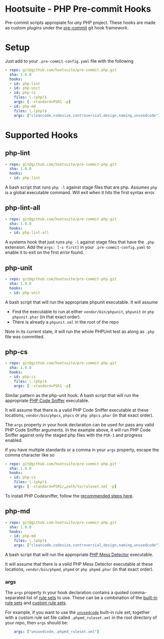 # Hootsuite - PHP Pre-commit Hooks

Pre-commit scripts appropiate for *any* PHP project. These hooks are made as custom plugins under the [pre-commit](http://pre-commit.com/#new-hooks) git hook framework.

# Setup

Just add to your `.pre-commit-config.yaml` file with the following

```yaml
- repo: git@github.com/hootsuite/pre-commit-php.git
  sha: 1.0.0
  hooks:
  - id: php-lint
  - id: php-unit
  - id: php-cs
    files: \.(php)$
    args: [--standard=PSR1 -p]
  - id: php-md
    files: \.(php)$
    args: ["cleancode,codesize,controversial,design,naming,unusedcode"]
```

# Supported Hooks

## php-lint

```yaml
- repo: git@github.com/hootsuite/pre-commit-php.git
  sha: 1.0.0
  hooks:
  - id: php-lint
```

A bash script that runs `php -l` against stage files that are php. Assumes `php` is a global executable command. Will exit when it hits the first syntax error.

## php-lint-all

```yaml
- repo: git@github.com/hootsuite/pre-commit-php.git
  sha: 1.0.0
  hooks:
  - id: php-lint-all
```

A systems hook that just runs `php -l` against stage files that have the `.php` extension. Add the `args: [-s first]` in your `.pre-commit-config.yaml` to enable it to exit on the first error found.

## php-unit


```yaml
- repo: git@github.com/hootsuite/pre-commit-php.git
  sha: 1.0.0
  hooks:
  - id: php-unit
```

A bash script that will run the appropriate phpunit executable. It will assume
  - Find the executable to run at either `vendor/bin/phpunit`, `phpunit` or `php phpunit.phar` (in that exact order).
  - There is already a `phpunit.xml` in the root of the repo

Note in its current state, it will run the whole PHPUnit test as along as `.php` file was committed.

## php-cs

```yaml
- repo: git@github.com/hootsuite/pre-commit-php.git
  sha: 1.0.0
  hooks:
  - id: php-cs
    files: \.(php)$
    args: [--standard=PSR1 -p]
```

Similar pattern as the php-unit hook. A bash script that will run the appropriate [PHP Code Sniffer](https://github.com/squizlabs/PHP_CodeSniffer) executable.

It will assume that there is a valid PHP Code Sniffer executable at these locations, `vendor/bin/phpcs`, `phpcs` or `php phpcs.phar` (in that exact order).

The `args` property in your hook declaration can be used for pass any valid PHP Code Sniffer arguments. In the example above, it will run PHP Code Sniffer against only the staged php files with the `PSR-1` and progress enabled.

If you have multiple standards or a comma in your `args` property, escape the comma character like so

```yaml
- repo: git@github.com/hootsuite/pre-commit-php.git
  sha: 1.0.0
  hooks:
  - id: php-cs
    files: \.(php)$
    args: [--standard=PSR1/,path/to/ruleset.xml -p]
```

To install PHP Codesniffer, follow the [recommended steps here](https://github.com/squizlabs/PHP_CodeSniffer#installation).

## php-md

```yaml
- repo: git@github.com:hootsuite/pre-commit-php.git
  sha: 1.0.0
  hooks:
  - id: php-md
    files: \.(php)$
    args: ["cleancode,codesize,controversial,design,naming,unusedcode"]
```

A bash script that will run the appropriate [PHP Mess Detector](https://github.com/phpmd/phpmd) executable.

It will assume that there is a valid PHP Mess Detector executable at these locations, `vendor/bin/phpmd`, `phpmd` or `php phpmd.phar` (in that exact order).

### args

The `args` property in your hook declaration contains a quoted comma-separated list of [rule sets](http://phpmd.org/documentation/index.html#using-multiple-rule-sets) to use. These can be a combination of the [built-in rule sets](https://github.com/phpmd/phpmd/tree/master/src/main/resources/rulesets) and [custom rule sets](http://phpmd.org/documentation/creating-a-ruleset.html).

For example, if you want to use the [`unusedcode`](https://github.com/phpmd/phpmd/blob/master/src/main/resources/rulesets/unusedcode.xml) built-in rule set, together with a custom rule set file called `.phpmd_ruleset.xml` in the root directory of your repo, then `args` should be:

```yaml
    args: ["unusedcode,.phpmd_ruleset.xml"]
```
